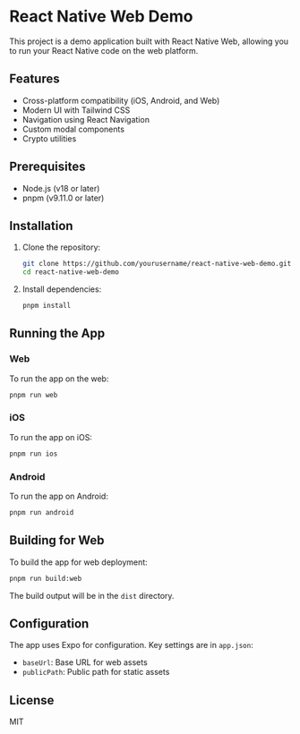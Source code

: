 # React Native Web Demo

This project is a demo application built with React Native Web, allowing you to run your React Native code on the web platform.

## Features

- Cross-platform compatibility (iOS, Android, and Web)
- Modern UI with Tailwind CSS
- Navigation using React Navigation
- Custom modal components
- Crypto utilities

## Prerequisites

- Node.js (v18 or later)
- pnpm (v9.11.0 or later)

## Installation

1. Clone the repository:
   ```bash
   git clone https://github.com/yourusername/react-native-web-demo.git
   cd react-native-web-demo
   ```

2. Install dependencies:
   ```bash
   pnpm install
   ```

## Running the App

### Web

To run the app on the web:

```bash
pnpm run web
```

### iOS

To run the app on iOS:

```bash
pnpm run ios
```

### Android

To run the app on Android:

```bash
pnpm run android
```

## Building for Web

To build the app for web deployment:

```bash
pnpm run build:web
```

The build output will be in the `dist` directory.

## Configuration

The app uses Expo for configuration. Key settings are in `app.json`:

- `baseUrl`: Base URL for web assets
- `publicPath`: Public path for static assets

## License

MIT 